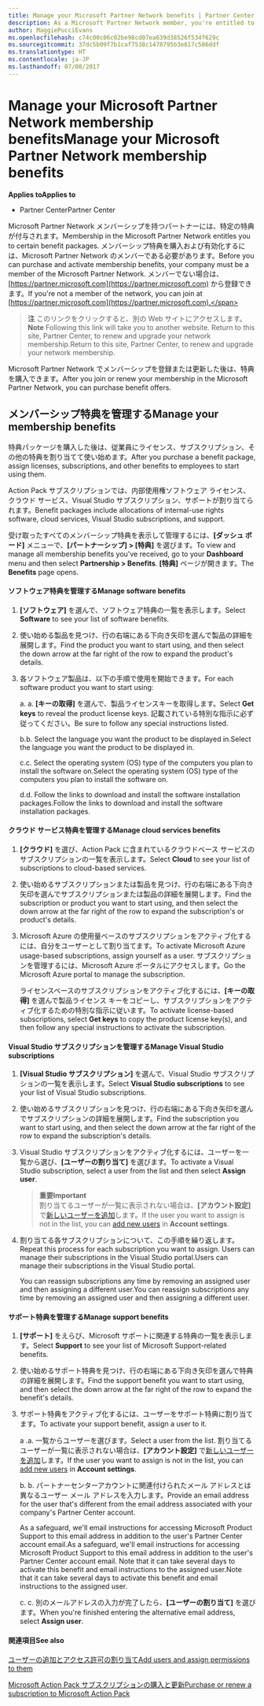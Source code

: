 ```yaml
---
title: Manage your Microsoft Partner Network benefits | Partner Center
description: As a Microsoft Partner Network member, you're entitled to certain membership benefits. Explains how to activate and manage your membership benefits on Partner Center.
author: MaggiePucciEvans
ms.openlocfilehash: c74c00c06c02be98cd07ea639d38526f534f629c
ms.sourcegitcommit: 37dc5b09f7b1caf7538c1478795b3e617c586ddf
ms.translationtype: HT
ms.contentlocale: ja-JP
ms.lasthandoff: 07/08/2017
---
```

# <a name="manage-your-microsoft-partner-network-membership-benefits"></a><span data-ttu-id="dfae8-104">Manage your Microsoft Partner Network membership benefits</span><span class="sxs-lookup"><span data-stu-id="dfae8-104">Manage your Microsoft Partner Network membership benefits</span></span>

**<span data-ttu-id="dfae8-105">Applies to</span><span class="sxs-lookup"><span data-stu-id="dfae8-105">Applies to</span></span>**

-  <span data-ttu-id="dfae8-106">Partner Center</span><span class="sxs-lookup"><span data-stu-id="dfae8-106">Partner Center</span></span>

<span data-ttu-id="dfae8-107">Microsoft Partner Network メンバーシップを持つパートナーには、特定の特典が付与されます。</span><span class="sxs-lookup"><span data-stu-id="dfae8-107">Membership in the Microsoft Partner Network entitles you to certain benefit packages.</span></span> <span data-ttu-id="dfae8-108">メンバーシップ特典を購入および有効化するには、Microsoft Partner Network のメンバーである必要があります。</span><span class="sxs-lookup"><span data-stu-id="dfae8-108">Before you can purchase and activate membership benefits, your company must be a member of the Microsoft Partner Network.</span></span> <span data-ttu-id="dfae8-109">メンバーでない場合は、[https://partner.microsoft.com](https://partner.microsoft.com) から登録できます。</span><span class="sxs-lookup"><span data-stu-id="dfae8-109">If you're not a member of the network, you can join at [https://partner.microsoft.com](https://partner.microsoft.com).</span></span>

><span data-ttu-id="dfae8-110">**注** このリンクをクリックすると、別の Web サイトにアクセスします。</span><span class="sxs-lookup"><span data-stu-id="dfae8-110">**Note** Following this link will take you to another website.</span></span> <span data-ttu-id="dfae8-111">Return to this site, Partner Center, to renew and upgrade your network membership.</span><span class="sxs-lookup"><span data-stu-id="dfae8-111">Return to this site, Partner Center, to renew and upgrade your network membership.</span></span>

<span data-ttu-id="dfae8-112">Microsoft Partner Network でメンバーシップを登録または更新した後は、特典を購入できます。</span><span class="sxs-lookup"><span data-stu-id="dfae8-112">After you join or renew your membership in the Microsoft Partner Network, you can purchase benefit offers.</span></span>


## <a name="manage-your-membership-benefits"></a><span data-ttu-id="dfae8-113">メンバーシップ特典を管理する</span><span class="sxs-lookup"><span data-stu-id="dfae8-113">Manage your membership benefits</span></span>

<span data-ttu-id="dfae8-114">特典パッケージを購入した後は、従業員にライセンス、サブスクリプション、その他の特典を割り当てて使い始めます。</span><span class="sxs-lookup"><span data-stu-id="dfae8-114">After you purchase a benefit package, assign licenses, subscriptions, and other benefits to employees to start using them.</span></span> 

<span data-ttu-id="dfae8-115">Action Pack サブスクリプションでは、内部使用権ソフトウェア ライセンス、クラウド サービス、Visual Studio サブスクリプション、サポートが割り当てられます。</span><span class="sxs-lookup"><span data-stu-id="dfae8-115">Benefit packages include allocations of internal-use rights software, cloud services, Visual Studio subscriptions, and support.</span></span> 

<span data-ttu-id="dfae8-116">受け取ったすべてのメンバーシップ特典を表示して管理するには、**[ダッシュ ボード]** メニューで、**[パートナーシップ] > [特典]** を選びます。</span><span class="sxs-lookup"><span data-stu-id="dfae8-116">To view and manage all membership benefits you've received, go to your **Dashboard** menu and then select **Partnership > Benefits**.</span></span> <span data-ttu-id="dfae8-117">**[特典]** ページが開きます。</span><span class="sxs-lookup"><span data-stu-id="dfae8-117">The **Benefits** page opens.</span></span> 

#### <a name="manage-software-benefits"></a><span data-ttu-id="dfae8-118">ソフトウェア特典を管理する</span><span class="sxs-lookup"><span data-stu-id="dfae8-118">Manage software benefits</span></span>

1.  <span data-ttu-id="dfae8-119">**[ソフトウェア]** を選んで、ソフトウェア特典の一覧を表示します。</span><span class="sxs-lookup"><span data-stu-id="dfae8-119">Select **Software** to see your list of software benefits.</span></span> 

2.  <span data-ttu-id="dfae8-120">使い始める製品を見つけ、行の右端にある下向き矢印を選んで製品の詳細を展開します。</span><span class="sxs-lookup"><span data-stu-id="dfae8-120">Find the product you want to start using, and then select the down arrow at the far right of the row to expand the product's details.</span></span> 

3. <span data-ttu-id="dfae8-121">各ソフトウェア製品は、以下の手順で使用を開始できます。</span><span class="sxs-lookup"><span data-stu-id="dfae8-121">For each software product you want to start using:</span></span>

    <span data-ttu-id="dfae8-122">a. </span><span class="sxs-lookup"><span data-stu-id="dfae8-122">a.</span></span> <span data-ttu-id="dfae8-123">**[キーの取得]** を選んで、製品ライセンスキーを取得します。</span><span class="sxs-lookup"><span data-stu-id="dfae8-123">Select **Get keys** to reveal the product license keys.</span></span> <span data-ttu-id="dfae8-124">記載されている特別な指示に必ず従ってください。</span><span class="sxs-lookup"><span data-stu-id="dfae8-124">Be sure to follow any special instructions listed.</span></span>

    <span data-ttu-id="dfae8-125">b.</span><span class="sxs-lookup"><span data-stu-id="dfae8-125">b.</span></span> <span data-ttu-id="dfae8-126">Select the language you want the product to be displayed in.</span><span class="sxs-lookup"><span data-stu-id="dfae8-126">Select the language you want the product to be displayed in.</span></span>

    <span data-ttu-id="dfae8-127">c.</span><span class="sxs-lookup"><span data-stu-id="dfae8-127">c.</span></span> <span data-ttu-id="dfae8-128">Select the operating system (OS) type of the computers you plan to install the software on.</span><span class="sxs-lookup"><span data-stu-id="dfae8-128">Select the operating system (OS) type of the computers you plan to install the software on.</span></span>

    <span data-ttu-id="dfae8-129">d.</span><span class="sxs-lookup"><span data-stu-id="dfae8-129">d.</span></span> <span data-ttu-id="dfae8-130">Follow the links to download and install the software installation packages.</span><span class="sxs-lookup"><span data-stu-id="dfae8-130">Follow the links to download and install the software installation packages.</span></span>


#### <a name="manage-cloud-services-benefits"></a><span data-ttu-id="dfae8-131">クラウド サービス特典を管理する</span><span class="sxs-lookup"><span data-stu-id="dfae8-131">Manage cloud services benefits</span></span>

1. <span data-ttu-id="dfae8-132">**[クラウド]** を選び、Action Pack に含まれているクラウドベース サービスのサブスクリプションの一覧を表示します。</span><span class="sxs-lookup"><span data-stu-id="dfae8-132">Select **Cloud** to see your list of subscriptions to cloud-based services.</span></span>

2. <span data-ttu-id="dfae8-133">使い始めるサブスクリプションまたは製品を見つけ、行の右端にある下向き矢印を選んでサブスクリプションまたは製品の詳細を展開します。</span><span class="sxs-lookup"><span data-stu-id="dfae8-133">Find the subscription or product you want to start using, and then select the down arrow at the far right of the row to expand the subscription's or product's details.</span></span> 

3. <span data-ttu-id="dfae8-134">Microsoft Azure の使用量ベースのサブスクリプションをアクティブ化するには、自分をユーザーとして割り当てます。</span><span class="sxs-lookup"><span data-stu-id="dfae8-134">To activate Microsoft Azure usage-based subscriptions, assign yourself as a user.</span></span> <span data-ttu-id="dfae8-135">サブスクリプションを管理するには、Microsoft Azure ポータルにアクセスします。</span><span class="sxs-lookup"><span data-stu-id="dfae8-135">Go the Microsoft Azure portal to manage the subscription.</span></span>

    <span data-ttu-id="dfae8-136">ライセンスベースのサブスクリプションをアクティブ化するには、**[キーの取得]** を選んで製品ライセンス キーをコピーし、サブスクリプションをアクティブ化するための特別な指示に従います。</span><span class="sxs-lookup"><span data-stu-id="dfae8-136">To activate license-based subscriptions, select **Get keys** to copy the product license key(s), and then follow any special instructions to activate the subscription.</span></span>  


#### <a name="manage-visual-studio-subscriptions"></a><span data-ttu-id="dfae8-137">Visual Studio サブスクリプションを管理する</span><span class="sxs-lookup"><span data-stu-id="dfae8-137">Manage Visual Studio subscriptions</span></span>

1. <span data-ttu-id="dfae8-138">**[Visual Studio サブスクリプション]** を選んで、Visual Studio サブスクリプションの一覧を表示します。</span><span class="sxs-lookup"><span data-stu-id="dfae8-138">Select **Visual Studio subscriptions** to see your list of Visual Studio subscriptions.</span></span> 

2. <span data-ttu-id="dfae8-139">使い始めるサブスクリプションを見つけ、行の右端にある下向き矢印を選んでサブスクリプションの詳細を展開します。</span><span class="sxs-lookup"><span data-stu-id="dfae8-139">Find the subscription you want to start using, and then select the down arrow at the far right of the row to expand the subscription's details.</span></span> 

3. <span data-ttu-id="dfae8-140">Visual Studio サブスクリプションをアクティブ化するには、ユーザーを一覧から選び、**[ユーザーの割り当て]** を選びます。</span><span class="sxs-lookup"><span data-stu-id="dfae8-140">To activate a Visual Studio subscription, select a user from the list and then select **Assign user**.</span></span> 

    >**<span data-ttu-id="dfae8-141">重要</span><span class="sxs-lookup"><span data-stu-id="dfae8-141">Important</span></span>**<br>
<span data-ttu-id="dfae8-142">割り当てるユーザーが一覧に表示されない場合は、**[アカウント設定]** で[新しいユーザーを追加](create-user-accounts-and-set-permissions.md)します。</span><span class="sxs-lookup"><span data-stu-id="dfae8-142">If the user you want to assign is not in the list, you can [add new users](create-user-accounts-and-set-permissions.md) in **Account settings**.</span></span>

3. <span data-ttu-id="dfae8-143">割り当てる各サブスクリプションについて、この手順を繰り返します。</span><span class="sxs-lookup"><span data-stu-id="dfae8-143">Repeat this process for each subscription you want to assign.</span></span> <span data-ttu-id="dfae8-144">Users can manage their subscriptions in the Visual Studio portal.</span><span class="sxs-lookup"><span data-stu-id="dfae8-144">Users can manage their subscriptions in the Visual Studio portal.</span></span> 

    <span data-ttu-id="dfae8-145">You can reassign subscriptions any time by removing an assigned user and then assigning a different user.</span><span class="sxs-lookup"><span data-stu-id="dfae8-145">You can reassign subscriptions any time by removing an assigned user and then assigning a different user.</span></span> 


#### <a name="manage-support-benefits"></a><span data-ttu-id="dfae8-146">サポート特典を管理する</span><span class="sxs-lookup"><span data-stu-id="dfae8-146">Manage support benefits</span></span>

1. <span data-ttu-id="dfae8-147">**[サポート]** をえらび、Microsoft サポートに関連する特典の一覧を表示します。</span><span class="sxs-lookup"><span data-stu-id="dfae8-147">Select **Support** to see your list of Microsoft Support-related benefits.</span></span> 

2. <span data-ttu-id="dfae8-148">使い始めるサポート特典を見つけ、行の右端にある下向き矢印を選んで特典の詳細を展開します。</span><span class="sxs-lookup"><span data-stu-id="dfae8-148">Find the support benefit you want to start using, and then select the down arrow at the far right of the row to expand the benefit's details.</span></span> 

3. <span data-ttu-id="dfae8-149">サポート特典をアクティブ化するには、ユーザーをサポート特典に割り当てます。</span><span class="sxs-lookup"><span data-stu-id="dfae8-149">To activate your support benefit, assign a user to it.</span></span> 
   
    <span data-ttu-id="dfae8-150">a .</span><span class="sxs-lookup"><span data-stu-id="dfae8-150">a.</span></span>  <span data-ttu-id="dfae8-151">一覧からユーザーを選びます。</span><span class="sxs-lookup"><span data-stu-id="dfae8-151">Select a user from the list.</span></span> <span data-ttu-id="dfae8-152">割り当てるユーザーが一覧に表示されない場合は、**[アカウント設定]** で[新しいユーザーを追加](create-user-accounts-and-set-permissions.md)します。</span><span class="sxs-lookup"><span data-stu-id="dfae8-152">If the user you want to assign is not in the list, you can [add new users](create-user-accounts-and-set-permissions.md) in **Account settings**.</span></span>

    <span data-ttu-id="dfae8-153">b. </span><span class="sxs-lookup"><span data-stu-id="dfae8-153">b.</span></span>  <span data-ttu-id="dfae8-154">パートナーセンターアカウントに関連付けられたメール アドレスとは異なるユーザー メール アドレスを入力します。</span><span class="sxs-lookup"><span data-stu-id="dfae8-154">Provide an email address for the user that's different from the email address associated with your company's Partner Center account.</span></span> 
    
    <span data-ttu-id="dfae8-155">As a safeguard, we'll email instructions for accessing Microsoft Product Support to this email address in addition to the user's Partner Center account email.</span><span class="sxs-lookup"><span data-stu-id="dfae8-155">As a safeguard, we'll email instructions for accessing Microsoft Product Support to this email address in addition to the user's Partner Center account email.</span></span> <span data-ttu-id="dfae8-156">Note that it can take several days to activate this benefit and email instructions to the assigned user.</span><span class="sxs-lookup"><span data-stu-id="dfae8-156">Note that it can take several days to activate this benefit and email instructions to the assigned user.</span></span>    
    
    <span data-ttu-id="dfae8-157">c. </span><span class="sxs-lookup"><span data-stu-id="dfae8-157">c.</span></span>  <span data-ttu-id="dfae8-158">別のメールアドレスの入力が完了したら、**[ユーザーの割り当て]** を選びます。</span><span class="sxs-lookup"><span data-stu-id="dfae8-158">When you're finished entering the alternative email address, select **Assign user**.</span></span> 


#### <a name="see-also"></a><span data-ttu-id="dfae8-159">関連項目</span><span class="sxs-lookup"><span data-stu-id="dfae8-159">See also</span></span>

[<span data-ttu-id="dfae8-160">ユーザーの追加とアクセス許可の割り当て</span><span class="sxs-lookup"><span data-stu-id="dfae8-160">Add users and assign permissions to them</span></span>](create-user-accounts-and-set-permissions.md)

[<span data-ttu-id="dfae8-161">Microsoft Action Pack サブスクリプションの購入と更新</span><span class="sxs-lookup"><span data-stu-id="dfae8-161">Purchase or renew a subscription to Microsoft Action Pack</span></span>](mpn-get-action-pack.md)


